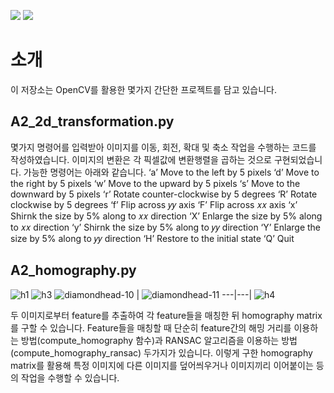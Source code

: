 <img src="https://img.shields.io/badge/Python-3776AB?style=flat&logo=Python&logoColor=white"/> <img src="https://img.shields.io/badge/OpenCV-5C3EE8?style=flat&logo=OpenCV&logoColor=white"/>
# 소개
이 저장소는 OpenCV를 활용한 몇가지 간단한 프로젝트를 담고 있습니다.

## A2_2d_transformation.py

몇가지 명령어를 입력받아 이미지를 이동, 회전, 확대 및 축소 작업을 수행하는 코드를 작성하였습니다.
이미지의 변환은 각 픽셀값에 변환행렬을 곱하는 것으로 구현되었습니다.
가능한 명령어는 아래와 같습니다.
‘a’ Move to the left by 5 pixels
‘d’ Move to the right by 5 pixels
‘w’ Move to the upward by 5 pixels
‘s’ Move to the downward by 5 pixels
‘r’ Rotate counter-clockwise by 5 degrees
‘R’ Rotate clockwise by 5 degrees
‘f’ Flip across 𝑦𝑦 axis
‘F’ Flip across 𝑥𝑥 axis
‘x’ Shirnk the size by 5% along to 𝑥𝑥 direction
‘X’ Enlarge the size by 5% along to 𝑥𝑥 direction
‘y’ Shirnk the size by 5% along to 𝑦𝑦 direction
‘Y’ Enlarge the size by 5% along to 𝑦𝑦 direction
‘H’ Restore to the initial state
‘Q’ Quit

## A2_homography.py
![h1](https://github.com/Rim-SeungJae/Computer-Vision-transformation/assets/50349104/9d0e7ca4-01d3-4ff6-93fb-aa91afe032c5)
![h3](https://github.com/Rim-SeungJae/Computer-Vision-transformation/assets/50349104/be106737-8ff1-47f0-973b-666fd5dfc1cd)
![diamondhead-10](https://github.com/Rim-SeungJae/Computer-Vision-transformation/assets/50349104/b8d3e322-76e9-4506-bd08-ac2a8660167f) | ![diamondhead-11](https://github.com/Rim-SeungJae/Computer-Vision-transformation/assets/50349104/52f80810-65a2-4043-9eb4-3aebb442e56e)
---|---|
![h4](https://github.com/Rim-SeungJae/Computer-Vision-transformation/assets/50349104/c9d3265c-1d3d-4b47-94b0-dda4433d4056)

두 이미지로부터 feature를 추출하여 각 feature들을 매칭한 뒤 homography matrix를 구할 수 있습니다.
Feature들을 매칭할 때 단순히 feature간의 해밍 거리를 이용하는 방법(compute_homography 함수)과 RANSAC 알고리즘을 이용하는 방법(compute_homography_ransac) 두가지가 있습니다.
이렇게 구한 homography matrix를 활용해 특정 이미지에 다른 이미지를 덮어씌우거나 이미지끼리 이어붙이는 등의 작업을 수행할 수 있습니다.
